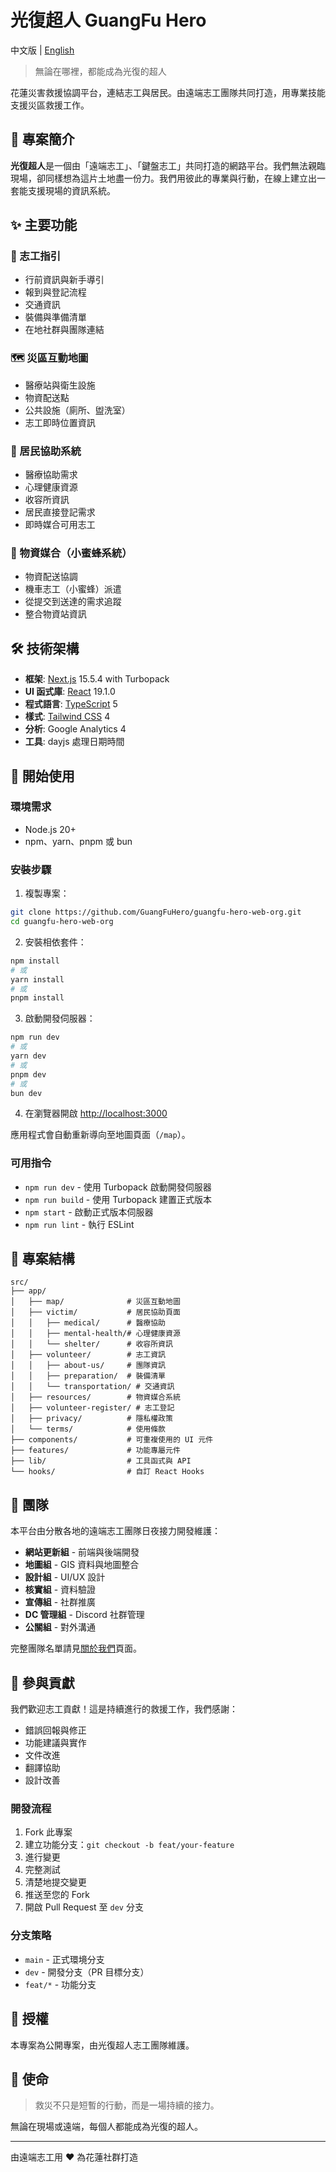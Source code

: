 # 光復超人 GuangFu Hero

中文版 | [English](./README.md)

> 無論在哪裡，都能成為光復的超人

花蓮災害救援協調平台，連結志工與居民。由遠端志工團隊共同打造，用專業技能支援災區救援工作。

## 🎯 專案簡介

**光復超人**是一個由「遠端志工」、「鍵盤志工」共同打造的網路平台。我們無法親臨現場，卻同樣想為這片土地盡一份力。我們用彼此的專業與行動，在線上建立出一套能支援現場的資訊系統。

## ✨ 主要功能

### 🧭 志工指引
- 行前資訊與新手導引
- 報到與登記流程
- 交通資訊
- 裝備與準備清單
- 在地社群與團隊連結

### 🗺️ 災區互動地圖
- 醫療站與衛生設施
- 物資配送點
- 公共設施（廁所、盥洗室）
- 志工即時位置資訊

### 💬 居民協助系統
- 醫療協助需求
- 心理健康資源
- 收容所資訊
- 居民直接登記需求
- 即時媒合可用志工

### 🐝 物資媒合（小蜜蜂系統）
- 物資配送協調
- 機車志工（小蜜蜂）派遣
- 從提交到送達的需求追蹤
- 整合物資站資訊

## 🛠️ 技術架構

- **框架**: [Next.js](https://nextjs.org) 15.5.4 with Turbopack
- **UI 函式庫**: [React](https://react.dev) 19.1.0
- **程式語言**: [TypeScript](https://www.typescriptlang.org) 5
- **樣式**: [Tailwind CSS](https://tailwindcss.com) 4
- **分析**: Google Analytics 4
- **工具**: dayjs 處理日期時間

## 🚀 開始使用

### 環境需求

- Node.js 20+
- npm、yarn、pnpm 或 bun

### 安裝步驟

1. 複製專案：
```bash
git clone https://github.com/GuangFuHero/guangfu-hero-web-org.git
cd guangfu-hero-web-org
```

2. 安裝相依套件：
```bash
npm install
# 或
yarn install
# 或
pnpm install
```

3. 啟動開發伺服器：
```bash
npm run dev
# 或
yarn dev
# 或
pnpm dev
# 或
bun dev
```

4. 在瀏覽器開啟 [http://localhost:3000](http://localhost:3000)

應用程式會自動重新導向至地圖頁面（`/map`）。

### 可用指令

- `npm run dev` - 使用 Turbopack 啟動開發伺服器
- `npm run build` - 使用 Turbopack 建置正式版本
- `npm start` - 啟動正式版本伺服器
- `npm run lint` - 執行 ESLint

## 📁 專案結構

```
src/
├── app/
│   ├── map/              # 災區互動地圖
│   ├── victim/           # 居民協助頁面
│   │   ├── medical/      # 醫療協助
│   │   ├── mental-health/# 心理健康資源
│   │   └── shelter/      # 收容所資訊
│   ├── volunteer/        # 志工資訊
│   │   ├── about-us/     # 團隊資訊
│   │   ├── preparation/  # 裝備清單
│   │   └── transportation/ # 交通資訊
│   ├── resources/        # 物資媒合系統
│   ├── volunteer-register/ # 志工登記
│   ├── privacy/          # 隱私權政策
│   └── terms/            # 使用條款
├── components/           # 可重複使用的 UI 元件
├── features/             # 功能專屬元件
├── lib/                  # 工具函式與 API
└── hooks/                # 自訂 React Hooks
```

## 👥 團隊

本平台由分散各地的遠端志工團隊日夜接力開發維護：

- **網站更新組** - 前端與後端開發
- **地圖組** - GIS 資料與地圖整合
- **設計組** - UI/UX 設計
- **核實組** - 資料驗證
- **宣傳組** - 社群推廣
- **DC 管理組** - Discord 社群管理
- **公關組** - 對外溝通

完整團隊名單請見[關於我們](/volunteer/about-us)頁面。

## 🤝 參與貢獻

我們歡迎志工貢獻！這是持續進行的救援工作，我們感謝：

- 錯誤回報與修正
- 功能建議與實作
- 文件改進
- 翻譯協助
- 設計改善

### 開發流程

1. Fork 此專案
2. 建立功能分支：`git checkout -b feat/your-feature`
3. 進行變更
4. 完整測試
5. 清楚地提交變更
6. 推送至您的 Fork
7. 開啟 Pull Request 至 `dev` 分支

### 分支策略

- `main` - 正式環境分支
- `dev` - 開發分支（PR 目標分支）
- `feat/*` - 功能分支

## 📜 授權

本專案為公開專案，由光復超人志工團隊維護。

## 💝 使命

> 救災不只是短暫的行動，而是一場持續的接力。

無論在現場或遠端，每個人都能成為光復的超人。

---

由遠端志工用 ❤️ 為花蓮社群打造
